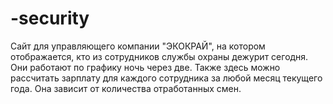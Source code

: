 # -security
Сайт для управляющего компании "ЭКОКРАЙ", на котором отображается, кто из сотрудников службы охраны дежурит сегодня. Они работают по графику ночь через две. Также здесь можно рассчитать зарплату для каждого сотрудника за любой месяц текущего года. Она зависит от количества отработанных смен.

